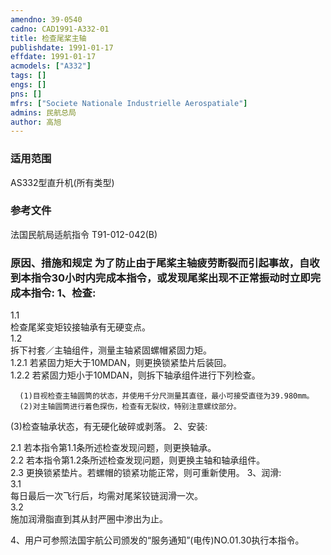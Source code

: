 ```yaml
---
amendno: 39-0540  
cadno: CAD1991-A332-01  
title: 检查尾桨主轴  
publishdate: 1991-01-17  
effdate: 1991-01-17  
acmodels: ["A332"]  
tags: []  
engs: []  
pns: []  
mfrs: ["Societe Nationale Industrielle Aerospatiale"]  
admins: 民航总局  
author: 高旭  
---
```

  
### 适用范围  
AS332型直升机(所有类型)  
  
<!--more-->  
### 参考文件
法国民航局适航指令 T91-012-042(B)  
  
### 原因、措施和规定 为了防止由于尾桨主轴疲劳断裂而引起事故，自收到本指令30小时内完成本指令，或发现尾桨出现不正常振动时立即完成本指令: 1、检查:  
1.1  
 检查尾桨变矩铰接轴承有无硬变点。  
1.2  
 拆下衬套／主轴组件，测量主轴紧固螺帽紧固力矩。  
      1.2.1 若紧固力矩大于10MDAN，则更换锁紧垫片后装回。  
      1.2.2 若紧固力矩小于10MDAN，则拆下轴承组件进行下列检查。  
  
      (1)目视检查主轴圆筒的状态，并使用千分尺测量其直径，最小可接受直径为39.980mm。  
      (2)对主轴圆筒进行着色探伤，检查有无裂纹，特别注意螺纹部分。  
  
(3)检查轴承状态，有无硬化破碎或剥落。 2、安装:  
  
2.1 若本指令第1.1条所述检查发现问题，则更换轴承。  
2.2 若本指令第1.2条所述检查发现问题，则更换主轴和轴承组件。  
2.3 更换锁紧垫片。若螺帽的锁紧功能正常，则可重新使用。 3、润滑:  
3.1  
 每日最后一次飞行后，均需对尾桨铰链润滑一次。  
3.2  
 施加润滑脂直到其从封严圈中渗出为止。  
  
4、用户可参照法国宇航公司颁发的“服务通知”(电传)NO.01.30执行本指令。  
